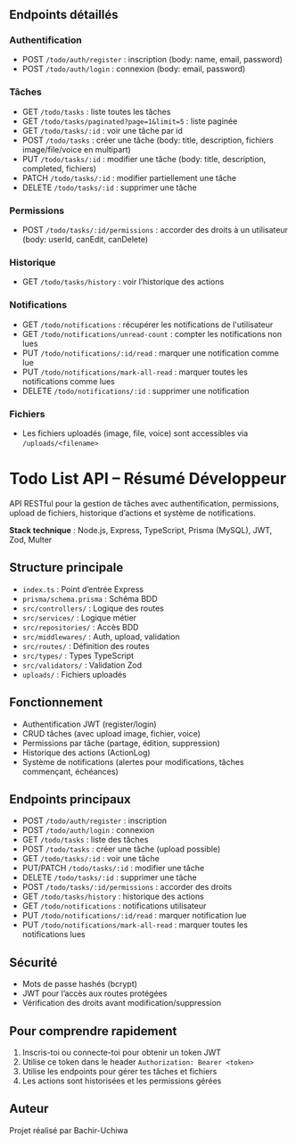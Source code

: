#
## Endpoints détaillés

### Authentification
- POST `/todo/auth/register` : inscription (body: name, email, password)
- POST `/todo/auth/login` : connexion (body: email, password)

### Tâches
- GET `/todo/tasks` : liste toutes les tâches
- GET `/todo/tasks/paginated?page=1&limit=5` : liste paginée
- GET `/todo/tasks/:id` : voir une tâche par id
- POST `/todo/tasks` : créer une tâche (body: title, description, fichiers image/file/voice en multipart)
- PUT `/todo/tasks/:id` : modifier une tâche (body: title, description, completed, fichiers)
- PATCH `/todo/tasks/:id` : modifier partiellement une tâche
- DELETE `/todo/tasks/:id` : supprimer une tâche

### Permissions
- POST `/todo/tasks/:id/permissions` : accorder des droits à un utilisateur (body: userId, canEdit, canDelete)

### Historique
- GET `/todo/tasks/history` : voir l’historique des actions

### Notifications
- GET `/todo/notifications` : récupérer les notifications de l'utilisateur
- GET `/todo/notifications/unread-count` : compter les notifications non lues
- PUT `/todo/notifications/:id/read` : marquer une notification comme lue
- PUT `/todo/notifications/mark-all-read` : marquer toutes les notifications comme lues
- DELETE `/todo/notifications/:id` : supprimer une notification

### Fichiers
- Les fichiers uploadés (image, file, voice) sont accessibles via `/uploads/<filename>`

# Todo List API – Résumé Développeur

API RESTful pour la gestion de tâches avec authentification, permissions, upload de fichiers, historique d’actions et système de notifications.

**Stack technique** : Node.js, Express, TypeScript, Prisma (MySQL), JWT, Zod, Multer

## Structure principale

- `index.ts` : Point d’entrée Express
- `prisma/schema.prisma` : Schéma BDD
- `src/controllers/` : Logique des routes
- `src/services/` : Logique métier
- `src/repositories/` : Accès BDD
- `src/middlewares/` : Auth, upload, validation
- `src/routes/` : Définition des routes
- `src/types/` : Types TypeScript
- `src/validators/` : Validation Zod
- `uploads/` : Fichiers uploadés

## Fonctionnement

- Authentification JWT (register/login)
- CRUD tâches (avec upload image, fichier, voice)
- Permissions par tâche (partage, édition, suppression)
- Historique des actions (ActionLog)
- Système de notifications (alertes pour modifications, tâches commençant, échéances)

## Endpoints principaux

- POST `/todo/auth/register` : inscription
- POST `/todo/auth/login` : connexion
- GET `/todo/tasks` : liste des tâches
- POST `/todo/tasks` : créer une tâche (upload possible)
- GET `/todo/tasks/:id` : voir une tâche
- PUT/PATCH `/todo/tasks/:id` : modifier une tâche
- DELETE `/todo/tasks/:id` : supprimer une tâche
- POST `/todo/tasks/:id/permissions` : accorder des droits
- GET `/todo/tasks/history` : historique des actions
- GET `/todo/notifications` : notifications utilisateur
- PUT `/todo/notifications/:id/read` : marquer notification lue
- PUT `/todo/notifications/mark-all-read` : marquer toutes les notifications lues

## Sécurité

- Mots de passe hashés (bcrypt)
- JWT pour l’accès aux routes protégées
- Vérification des droits avant modification/suppression

## Pour comprendre rapidement

1. Inscris-toi ou connecte-toi pour obtenir un token JWT
2. Utilise ce token dans le header `Authorization: Bearer <token>`
3. Utilise les endpoints pour gérer tes tâches et fichiers
4. Les actions sont historisées et les permissions gérées

## Auteur

Projet réalisé par Bachir-Uchiwa
